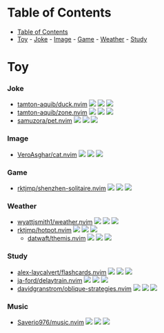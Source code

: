 # Table of Contents

- [Table of Contents](#table-of-contents)
- [Toy](#toy)
                - [Joke](#joke)
                - [Image](#image)
                - [Game](#game)
                - [Weather](#weather)
                - [Study](#study)

# Toy

### Joke

- [tamton-aquib/duck.nvim](https://github.com/tamton-aquib/duck.nvim) ![](https://img.shields.io/github/stars/tamton-aquib/duck.nvim) ![](https://img.shields.io/github/last-commit/tamton-aquib/duck.nvim) ![](https://img.shields.io/github/commit-activity/y/tamton-aquib/duck.nvim)
- [tamton-aquib/zone.nvim](https://github.com/tamton-aquib/zone.nvim) ![](https://img.shields.io/github/stars/tamton-aquib/zone.nvim) ![](https://img.shields.io/github/last-commit/tamton-aquib/zone.nvim) ![](https://img.shields.io/github/commit-activity/y/tamton-aquib/zone.nvim)
- [samuzora/pet.nvim](https://github.com/samuzora/pet.nvim) ![](https://img.shields.io/github/stars/samuzora/pet.nvim) ![](https://img.shields.io/github/last-commit/samuzora/pet.nvim) ![](https://img.shields.io/github/commit-activity/y/samuzora/pet.nvim)

### Image

- [VeroAsghar/cat.nvim](https://github.com/VeroAsghar/cat.nvim) ![](https://img.shields.io/github/stars/VeroAsghar/cat.nvim) ![](https://img.shields.io/github/last-commit/VeroAsghar/cat.nvim) ![](https://img.shields.io/github/commit-activity/y/VeroAsghar/cat.nvim)

### Game

- [rktjmp/shenzhen-solitaire.nvim](https://github.com/rktjmp/shenzhen-solitaire.nvim) ![](https://img.shields.io/github/stars/rktjmp/shenzhen-solitaire.nvim) ![](https://img.shields.io/github/last-commit/rktjmp/shenzhen-solitaire.nvim) ![](https://img.shields.io/github/commit-activity/y/rktjmp/shenzhen-solitaire.nvim)

### Weather

- [wyattjsmith1/weather.nvim](https://github.com/wyattjsmith1/weather.nvim) ![](https://img.shields.io/github/stars/wyattjsmith1/weather.nvim) ![](https://img.shields.io/github/last-commit/wyattjsmith1/weather.nvim) ![](https://img.shields.io/github/commit-activity/y/wyattjsmith1/weather.nvim)
- [rktjmp/hotpot.nvim](https://github.com/rktjmp/hotpot.nvim) ![](https://img.shields.io/github/stars/rktjmp/hotpot.nvim) ![](https://img.shields.io/github/last-commit/rktjmp/hotpot.nvim) ![](https://img.shields.io/github/commit-activity/y/rktjmp/hotpot.nvim)
  - [datwaft/themis.nvim](https://github.com/datwaft/themis.nvim) ![](https://img.shields.io/github/stars/datwaft/themis.nvim) ![](https://img.shields.io/github/last-commit/datwaft/themis.nvim) ![](https://img.shields.io/github/commit-activity/y/datwaft/themis.nvim)

### Study

- [alex-laycalvert/flashcards.nvim](https://github.com/alex-laycalvert/flashcards.nvim) ![](https://img.shields.io/github/stars/alex-laycalvert/flashcards.nvim) ![](https://img.shields.io/github/last-commit/alex-laycalvert/flashcards.nvim) ![](https://img.shields.io/github/commit-activity/y/alex-laycalvert/flashcards.nvim)
- [ja-ford/delaytrain.nvim](https://github.com/ja-ford/delaytrain.nvim) ![](https://img.shields.io/github/stars/ja-ford/delaytrain.nvim) ![](https://img.shields.io/github/last-commit/ja-ford/delaytrain.nvim) ![](https://img.shields.io/github/commit-activity/y/ja-ford/delaytrain.nvim)
- [davidgranstrom/oblique-strategies.nvim](https://github.com/davidgranstrom/oblique-strategies.nvim) ![](https://img.shields.io/github/stars/davidgranstrom/oblique-strategies.nvim) ![](https://img.shields.io/github/last-commit/davidgranstrom/oblique-strategies.nvim) ![](https://img.shields.io/github/commit-activity/y/davidgranstrom/oblique-strategies.nvim)

### Music

- [Saverio976/music.nvim](https://github.com/Saverio976/music.nvim) ![](https://img.shields.io/github/stars/Saverio976/music.nvim) ![](https://img.shields.io/github/last-commit/Saverio976/music.nvim) ![](https://img.shields.io/github/commit-activity/y/Saverio976/music.nvim)

